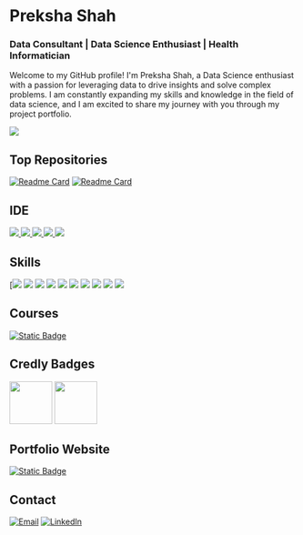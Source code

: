 # Preksha Shah
### Data Consultant | Data Science Enthusiast | Health Informatician

Welcome to my GitHub profile! I'm Preksha Shah, a Data Science enthusiast with a passion for leveraging data to drive insights and solve complex problems. I am constantly expanding my skills and knowledge in the field of data science, and I am excited to share my journey with you through my project portfolio.

[![](http://github-profile-summary-cards.vercel.app/api/cards/profile-details?username=Preksha0420&theme=yeblu)](https://github.com/Preksha0420)

## Top Repositories
[![Readme Card](https://github-readme-stats.vercel.app/api/pin/?username=Preksha0420&theme=yeblu&hide_border=true&repo=FindMeTheRecipe)](https://github.com/Preksha0420/FindMeTheRecipe) [![Readme Card](https://github-readme-stats.vercel.app/api/pin/?username=Preksha0420&theme=yeblu&hide_border=true&repo=PANDAS)](https://github.com/Preksha0420/PANDAS)

## IDE
[![](https://img.shields.io/badge/Python-FFD43B?style=for-the-badge&logo=python&logoColor=blue) ![](https://img.shields.io/badge/RStudio-00979D?style=for-the-badge&logo=rstudio&logoColor=blue) ![](	https://img.shields.io/badge/Colab-F9AB00?style=for-the-badge&logo=googlecolab&color=525252) ![](https://img.shields.io/badge/PyCharm-000000.svg?&style=for-the-badge&logo=PyCharm&logoColor=white) ![](https://img.shields.io/badge/VSCode-0078D4?style=for-the-badge&logo=visual%20studio%20code&logoColor=white)](https://github.com/SUKHMAN-SINGH-1612)

## Skills
[![](https://img.shields.io/badge/Numpy-777BB4?style=for-the-badge&logo=numpy&logoColor=white) ![](https://img.shields.io/badge/Pandas-2C2D72?style=for-the-badge&logo=pandas&logoColor=white) ![](https://img.shields.io/badge/Python-FFD43B?style=for-the-badge&logo=python&logoColor=blue) ![](https://img.shields.io/badge/scikit_learn-F7931E?style=for-the-badge&logo=scikit-learn&logoColor=white) ![](https://img.shields.io/badge/SciPy-654FF0?style=for-the-badge&logo=SciPy&logoColor=white)  ![](https://img.shields.io/badge/Jupyter-F37626.svg?&style=for-the-badge&logo=Jupyter&logoColor=white) ![](https://img.shields.io/badge/Markdown-000000?style=for-the-badge&logo=markdown&logoColor=white) ![](https://img.shields.io/badge/Keras-FF0000?style=for-the-badge&logo=keras&logoColor=white) ![](https://img.shields.io/badge/PyTorch-EE4C2C?style=for-the-badge&logo=pytorch&logoColor=white) ![](https://img.shields.io/badge/Plotly-239120?style=for-the-badge&logo=plotly&logoColor=white)

## Courses
[![Static Badge](https://img.shields.io/badge/Google%20Data%20Analytics-Specialization-%20?style=flat&logo=coursera&color=blue)
](https://coursera.org/share/b5b7e592538400e3fab6efe8bc0e692b)

## Credly Badges


[<img src='https://images.credly.com/size/680x680/images/d41de2b7-cbc2-47ec-bcf1-ebecbe83872f/GCC_badge_DA_1000x1000.png' width="75" height="75"/>](https://www.credly.com/badges/f8f935c5-69b9-4cc5-a627-37bae6103bc0/public_url)
[<img src='https://images.credly.com/size/680x680/images/4c93fc45-c2dd-42fd-a33b-712c81385acd/eb3f7b3afd337cf0eca6d7eca5a4fac0.png' width="75" height="75"/>](https://badges.wes.org/Evidence?i=78546953-a8e8-4533-8c3c-4074fdce04c6&type=us)

## Portfolio Website
[![Static Badge](https://img.shields.io/badge/Website-%20?style=for-the-badge&label=Portfolio&labelColor=dark&color=blue)](https://prekshah.my.canva.site/)

## Contact
[![Email](https://img.shields.io/badge/Gmail-D14836?style=for-the-badge&logo=gmail&logoColor=white)](mailto:dr.preksha20@gmail.com) [![LinkedIn](https://img.shields.io/badge/LinkedIn-0077B5?style=for-the-badge&logo=linkedin&logoColor=white)](http://www.linkedin.com/in/drprekshashah/)
